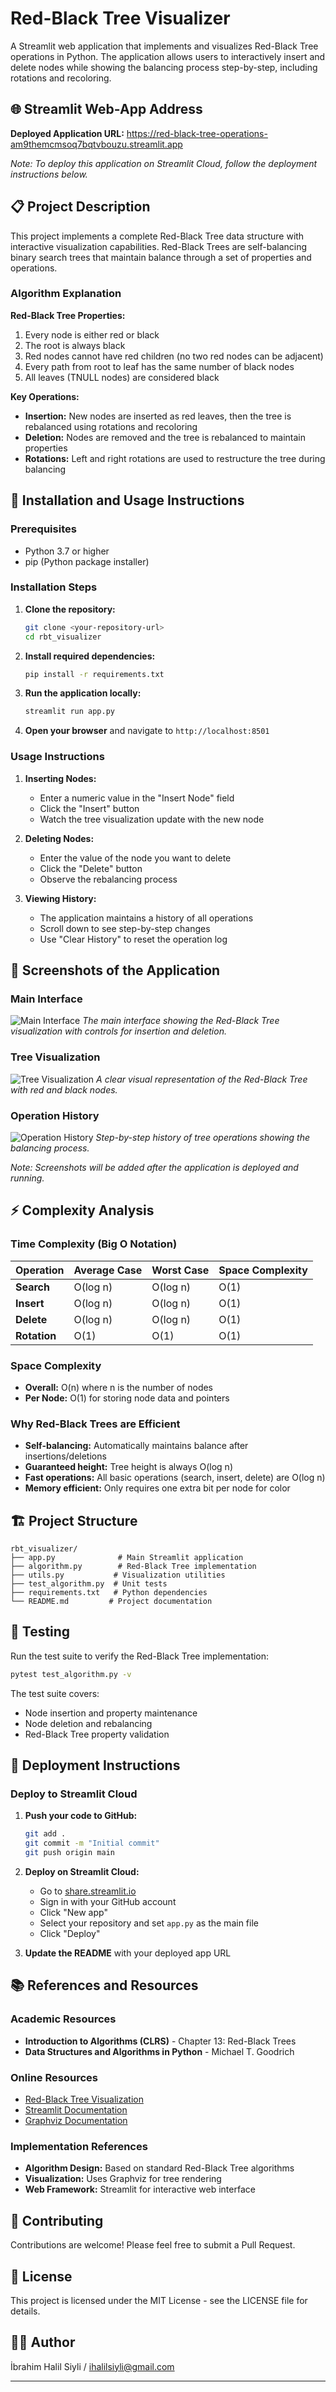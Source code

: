 # Red-Black Tree Visualizer

A Streamlit web application that implements and visualizes Red-Black Tree operations in Python. The application allows users to interactively insert and delete nodes while showing the balancing process step-by-step, including rotations and recoloring.

## 🌐 Streamlit Web-App Address

**Deployed Application URL:** https://red-black-tree-operations-am9themcmsoq7bqtvbouzu.streamlit.app

*Note: To deploy this application on Streamlit Cloud, follow the deployment instructions below.*

## 📋 Project Description

This project implements a complete Red-Black Tree data structure with interactive visualization capabilities. Red-Black Trees are self-balancing binary search trees that maintain balance through a set of properties and operations.

### Algorithm Explanation

**Red-Black Tree Properties:**
1. Every node is either red or black
2. The root is always black
3. Red nodes cannot have red children (no two red nodes can be adjacent)
4. Every path from root to leaf has the same number of black nodes
5. All leaves (TNULL nodes) are considered black

**Key Operations:**
- **Insertion:** New nodes are inserted as red leaves, then the tree is rebalanced using rotations and recoloring
- **Deletion:** Nodes are removed and the tree is rebalanced to maintain properties
- **Rotations:** Left and right rotations are used to restructure the tree during balancing

## 🚀 Installation and Usage Instructions

### Prerequisites
- Python 3.7 or higher
- pip (Python package installer)

### Installation Steps

1. **Clone the repository:**
   ```bash
   git clone <your-repository-url>
   cd rbt_visualizer
   ```

2. **Install required dependencies:**
   ```bash
   pip install -r requirements.txt
   ```

3. **Run the application locally:**
   ```bash
   streamlit run app.py
   ```

4. **Open your browser** and navigate to `http://localhost:8501`

### Usage Instructions

1. **Inserting Nodes:**
   - Enter a numeric value in the "Insert Node" field
   - Click the "Insert" button
   - Watch the tree visualization update with the new node

2. **Deleting Nodes:**
   - Enter the value of the node you want to delete
   - Click the "Delete" button
   - Observe the rebalancing process

3. **Viewing History:**
   - The application maintains a history of all operations
   - Scroll down to see step-by-step changes
   - Use "Clear History" to reset the operation log

## 📸 Screenshots of the Application

### Main Interface
![Main Interface](screenshots/main_interface.png)
*The main interface showing the Red-Black Tree visualization with controls for insertion and deletion.*

### Tree Visualization
![Tree Visualization](screenshots/tree_visualization.png)
*A clear visual representation of the Red-Black Tree with red and black nodes.*

### Operation History
![Operation History](screenshots/operation_history.png)
*Step-by-step history of tree operations showing the balancing process.*

*Note: Screenshots will be added after the application is deployed and running.*

## ⚡ Complexity Analysis

### Time Complexity (Big O Notation)

| Operation | Average Case | Worst Case | Space Complexity |
|-----------|--------------|------------|------------------|
| **Search** | O(log n) | O(log n) | O(1) |
| **Insert** | O(log n) | O(log n) | O(1) |
| **Delete** | O(log n) | O(log n) | O(1) |
| **Rotation** | O(1) | O(1) | O(1) |

### Space Complexity
- **Overall:** O(n) where n is the number of nodes
- **Per Node:** O(1) for storing node data and pointers

### Why Red-Black Trees are Efficient
- **Self-balancing:** Automatically maintains balance after insertions/deletions
- **Guaranteed height:** Tree height is always O(log n)
- **Fast operations:** All basic operations (search, insert, delete) are O(log n)
- **Memory efficient:** Only requires one extra bit per node for color

## 🏗️ Project Structure

```
rbt_visualizer/
├── app.py              # Main Streamlit application
├── algorithm.py        # Red-Black Tree implementation
├── utils.py           # Visualization utilities
├── test_algorithm.py  # Unit tests
├── requirements.txt   # Python dependencies
└── README.md         # Project documentation
```

## 🧪 Testing

Run the test suite to verify the Red-Black Tree implementation:

```bash
pytest test_algorithm.py -v
```

The test suite covers:
- Node insertion and property maintenance
- Node deletion and rebalancing
- Red-Black Tree property validation

## 🚀 Deployment Instructions

### Deploy to Streamlit Cloud

1. **Push your code to GitHub:**
   ```bash
   git add .
   git commit -m "Initial commit"
   git push origin main
   ```

2. **Deploy on Streamlit Cloud:**
   - Go to [share.streamlit.io](https://share.streamlit.io)
   - Sign in with your GitHub account
   - Click "New app"
   - Select your repository and set `app.py` as the main file
   - Click "Deploy"

3. **Update the README** with your deployed app URL

## 📚 References and Resources

### Academic Resources
- **Introduction to Algorithms (CLRS)** - Chapter 13: Red-Black Trees
- **Data Structures and Algorithms in Python** - Michael T. Goodrich

### Online Resources
- [Red-Black Tree Visualization](https://www.cs.usfca.edu/~galles/visualization/RedBlack.html)
- [Streamlit Documentation](https://docs.streamlit.io/)
- [Graphviz Documentation](https://graphviz.org/documentation/)

### Implementation References
- **Algorithm Design:** Based on standard Red-Black Tree algorithms
- **Visualization:** Uses Graphviz for tree rendering
- **Web Framework:** Streamlit for interactive web interface

## 🤝 Contributing

Contributions are welcome! Please feel free to submit a Pull Request.

## 📄 License

This project is licensed under the MIT License - see the LICENSE file for details.

## 👨‍💻 Author

İbrahim Halil Siyli / ihalilsiyli@gmail.com

---

